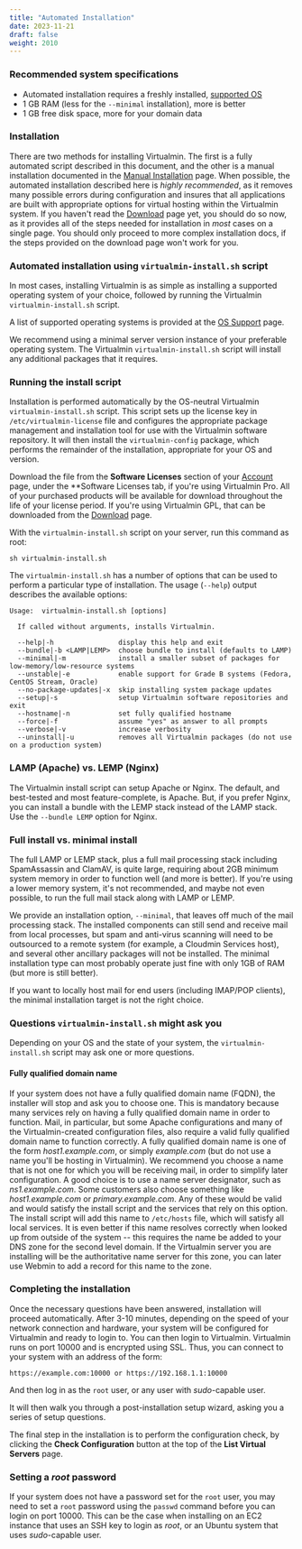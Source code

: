 ```yaml
---
title: "Automated Installation"
date: 2023-11-21
draft: false
weight: 2010
---
```


### Recommended system specifications
- Automated installation requires a freshly installed, [supported OS](/docs/os-support/)
- 1 GB RAM (less for the `--minimal` installation), more is better
- 1 GB free disk space, more for your domain data

### Installation
There are two methods for installing Virtualmin. The first is a fully automated script described in this document, and the other is a manual installation documented in the [Manual Installation](/docs/installation/manual/) page. When possible, the automated installation described here is _highly recommended_, as it removes many possible errors during configuration and insures that all applications are built with appropriate options for virtual hosting within the Virtualmin system. If you haven't read the [Download](/download/) page yet, you should do so now, as it provides all of the steps needed for installation in _most_ cases on a single page. You should only proceed to more complex installation docs, if the steps provided on the download page won't work for you.

### Automated installation using `virtualmin-install.sh` script
In most cases, installing Virtualmin is as simple as installing a supported operating system of your choice, followed by running the Virtualmin `virtualmin-install.sh` script.

A list of supported operating systems is provided at the [OS Support](/docs/os-support/) page.

We recommend using a minimal server version instance of your preferable operating system. The Virtualmin `virtualmin-install.sh` script will install any additional packages that it requires.

### Running the install script
Installation is performed automatically by the OS-neutral Virtualmin `virtualmin-install.sh` script. This script sets up the license key in `/etc/virtualmin-license` file and configures the appropriate package management and installation tool for use with the Virtualmin software repository. It will then install the `virtualmin-config` package, which performs the remainder of the installation, appropriate for your OS and version.

Download the file from the **Software Licenses** section of your [Account](/account/) page, under the **Software Licenses tab, if you're using Virtualmin Pro. All of your purchased products will be available for download throughout the life of your license period. If you're using Virtualmin GPL, that can be downloaded from the [Download](/download/) page.

With the `virtualmin-install.sh` script on your server, run this command as root:

```
sh virtualmin-install.sh
```

The `virtualmin-install.sh` has a number of options that can be used to perform a particular type of installation. The usage (`--help`) output describes the available options:

```
Usage:  virtualmin-install.sh [options]

  If called without arguments, installs Virtualmin.

  --help|-h                display this help and exit
  --bundle|-b <LAMP|LEMP>  choose bundle to install (defaults to LAMP)
  --minimal|-m             install a smaller subset of packages for low-memory/low-resource systems
  --unstable|-e            enable support for Grade B systems (Fedora, CentOS Stream, Oracle)
  --no-package-updates|-x  skip installing system package updates
  --setup|-s               setup Virtualmin software repositories and exit
  --hostname|-n            set fully qualified hostname
  --force|-f               assume "yes" as answer to all prompts
  --verbose|-v             increase verbosity
  --uninstall|-u           removes all Virtualmin packages (do not use on a production system)
```

### LAMP (Apache) vs. LEMP (Nginx)
The Virtualmin install script can setup Apache or Nginx. The default, and best-tested and most feature-complete, is Apache. But, if you prefer Nginx, you can install a bundle with the LEMP stack instead of the LAMP stack. Use the `--bundle LEMP` option for Nginx.

### Full install vs. minimal install
The full LAMP or LEMP stack, plus a full mail processing stack including SpamAssassin and ClamAV, is quite large, requiring about 2GB minimum system memory in order to function well (and more is better). If you're using a lower memory system, it's not recommended, and maybe not even possible, to run the full mail stack along with LAMP or LEMP.

We provide an installation option, `--minimal`, that leaves off much of the mail processing stack. The installed components can still send and receive mail from local processes, but spam and anti-virus scanning will need to be outsourced to a remote system (for example, a Cloudmin Services host), and several other ancillary packages will not be installed. The minimal installation type can most probably operate just fine with only 1GB of RAM (but more is still better).

If you want to locally host mail for end users (including IMAP/POP clients), the minimal installation target is not the right choice.

### Questions `virtualmin-install.sh` might ask you
Depending on your OS and the state of your system, the `virtualmin-install.sh` script may ask one or more questions.

#### Fully qualified domain name
If your system does not have a fully qualified domain name (FQDN), the installer will stop and ask you to choose one.  This is mandatory because many services rely on having a fully qualified domain name in order to function. Mail, in particular, but some Apache configurations and many of the Virtualmin-created configuration files, also require a valid fully qualified domain name to function correctly.  A fully qualified domain name is one of the form _host1.example.com_, or simply _example.com_ (but do not use a name you'll be hosting in Virtualmin).  We recommend you choose a name that is not one for which you will be receiving mail, in order to simplify later configuration.  A good choice is to use a name server designator, such as _ns1.example.com_.  Some customers also choose something like _host1.example.com_ or _primary.example.com_.  Any of these would be valid and would satisfy the install script and the services that rely on this option.  The install script will add this name to `/etc/hosts` file, which will satisfy all local services.  It is even better if this name resolves correctly when looked up from outside of the system -- this requires the name be added to your DNS zone for the second level domain.  If the Virtualmin server you are installing will be the authoritative name server for this zone, you can later use Webmin to add a record for this name to the zone.

### Completing the installation
Once the necessary questions have been answered, installation will proceed automatically.  After 3-10 minutes, depending on the speed of your network connection and hardware, your system will be configured for Virtualmin and ready to login to.  You can then login to Virtualmin.  Virtualmin runs on port 10000 and is encrypted using SSL.  Thus, you can connect to your system with an address of the form:

```text
https://example.com:10000 or https://192.168.1.1:10000
```

And then log in as the `root` user, or any user with _sudo_-capable user.

It will then walk you through a post-installation setup wizard, asking you a series of setup questions.

The final step in the installation is to perform the configuration check, by clicking the **Check Configuration** button at the top of the **List Virtual Servers** page.

### Setting a _root_ password
If your system does not have a password set for the `root` user, you may need to set a `root` password using the `passwd` command before you can login on port 10000. This can be the case when installing on an EC2 instance that uses an SSH key to login as _root_, or an Ubuntu system that uses _sudo_-capable user.

